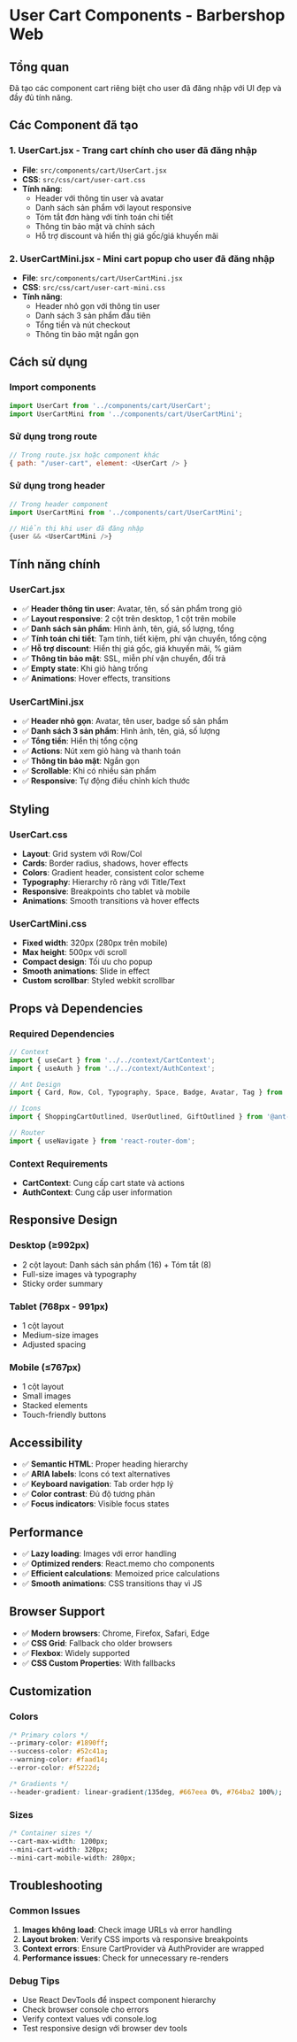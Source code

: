 # User Cart Components - Barbershop Web

## Tổng quan

Đã tạo các component cart riêng biệt cho user đã đăng nhập với UI đẹp và đầy đủ tính năng.

## Các Component đã tạo

### 1. **UserCart.jsx** - Trang cart chính cho user đã đăng nhập
- **File**: `src/components/cart/UserCart.jsx`
- **CSS**: `src/css/cart/user-cart.css`
- **Tính năng**:
  - Header với thông tin user và avatar
  - Danh sách sản phẩm với layout responsive
  - Tóm tắt đơn hàng với tính toán chi tiết
  - Thông tin bảo mật và chính sách
  - Hỗ trợ discount và hiển thị giá gốc/giá khuyến mãi

### 2. **UserCartMini.jsx** - Mini cart popup cho user đã đăng nhập
- **File**: `src/components/cart/UserCartMini.jsx`
- **CSS**: `src/css/cart/user-cart-mini.css`
- **Tính năng**:
  - Header nhỏ gọn với thông tin user
  - Danh sách 3 sản phẩm đầu tiên
  - Tổng tiền và nút checkout
  - Thông tin bảo mật ngắn gọn

## Cách sử dụng

### Import components
```javascript
import UserCart from '../components/cart/UserCart';
import UserCartMini from '../components/cart/UserCartMini';
```

### Sử dụng trong route
```javascript
// Trong route.jsx hoặc component khác
{ path: "/user-cart", element: <UserCart /> }
```

### Sử dụng trong header
```javascript
// Trong header component
import UserCartMini from '../components/cart/UserCartMini';

// Hiển thị khi user đã đăng nhập
{user && <UserCartMini />}
```

## Tính năng chính

### UserCart.jsx
- ✅ **Header thông tin user**: Avatar, tên, số sản phẩm trong giỏ
- ✅ **Layout responsive**: 2 cột trên desktop, 1 cột trên mobile
- ✅ **Danh sách sản phẩm**: Hình ảnh, tên, giá, số lượng, tổng
- ✅ **Tính toán chi tiết**: Tạm tính, tiết kiệm, phí vận chuyển, tổng cộng
- ✅ **Hỗ trợ discount**: Hiển thị giá gốc, giá khuyến mãi, % giảm
- ✅ **Thông tin bảo mật**: SSL, miễn phí vận chuyển, đổi trả
- ✅ **Empty state**: Khi giỏ hàng trống
- ✅ **Animations**: Hover effects, transitions

### UserCartMini.jsx
- ✅ **Header nhỏ gọn**: Avatar, tên user, badge số sản phẩm
- ✅ **Danh sách 3 sản phẩm**: Hình ảnh, tên, giá, số lượng
- ✅ **Tổng tiền**: Hiển thị tổng cộng
- ✅ **Actions**: Nút xem giỏ hàng và thanh toán
- ✅ **Thông tin bảo mật**: Ngắn gọn
- ✅ **Scrollable**: Khi có nhiều sản phẩm
- ✅ **Responsive**: Tự động điều chỉnh kích thước

## Styling

### UserCart.css
- **Layout**: Grid system với Row/Col
- **Cards**: Border radius, shadows, hover effects
- **Colors**: Gradient header, consistent color scheme
- **Typography**: Hierarchy rõ ràng với Title/Text
- **Responsive**: Breakpoints cho tablet và mobile
- **Animations**: Smooth transitions và hover effects

### UserCartMini.css
- **Fixed width**: 320px (280px trên mobile)
- **Max height**: 500px với scroll
- **Compact design**: Tối ưu cho popup
- **Smooth animations**: Slide in effect
- **Custom scrollbar**: Styled webkit scrollbar

## Props và Dependencies

### Required Dependencies
```javascript
// Context
import { useCart } from '../../context/CartContext';
import { useAuth } from '../../context/AuthContext';

// Ant Design
import { Card, Row, Col, Typography, Space, Badge, Avatar, Tag } from 'antd';

// Icons
import { ShoppingCartOutlined, UserOutlined, GiftOutlined } from '@ant-design/icons';

// Router
import { useNavigate } from 'react-router-dom';
```

### Context Requirements
- **CartContext**: Cung cấp cart state và actions
- **AuthContext**: Cung cấp user information

## Responsive Design

### Desktop (≥992px)
- 2 cột layout: Danh sách sản phẩm (16) + Tóm tắt (8)
- Full-size images và typography
- Sticky order summary

### Tablet (768px - 991px)
- 1 cột layout
- Medium-size images
- Adjusted spacing

### Mobile (≤767px)
- 1 cột layout
- Small images
- Stacked elements
- Touch-friendly buttons

## Accessibility

- ✅ **Semantic HTML**: Proper heading hierarchy
- ✅ **ARIA labels**: Icons có text alternatives
- ✅ **Keyboard navigation**: Tab order hợp lý
- ✅ **Color contrast**: Đủ độ tương phản
- ✅ **Focus indicators**: Visible focus states

## Performance

- ✅ **Lazy loading**: Images với error handling
- ✅ **Optimized renders**: React.memo cho components
- ✅ **Efficient calculations**: Memoized price calculations
- ✅ **Smooth animations**: CSS transitions thay vì JS

## Browser Support

- ✅ **Modern browsers**: Chrome, Firefox, Safari, Edge
- ✅ **CSS Grid**: Fallback cho older browsers
- ✅ **Flexbox**: Widely supported
- ✅ **CSS Custom Properties**: With fallbacks

## Customization

### Colors
```css
/* Primary colors */
--primary-color: #1890ff;
--success-color: #52c41a;
--warning-color: #faad14;
--error-color: #f5222d;

/* Gradients */
--header-gradient: linear-gradient(135deg, #667eea 0%, #764ba2 100%);
```

### Sizes
```css
/* Container sizes */
--cart-max-width: 1200px;
--mini-cart-width: 320px;
--mini-cart-mobile-width: 280px;
```

## Troubleshooting

### Common Issues
1. **Images không load**: Check image URLs và error handling
2. **Layout broken**: Verify CSS imports và responsive breakpoints
3. **Context errors**: Ensure CartProvider và AuthProvider are wrapped
4. **Performance issues**: Check for unnecessary re-renders

### Debug Tips
- Use React DevTools để inspect component hierarchy
- Check browser console cho errors
- Verify context values với console.log
- Test responsive design với browser dev tools 
